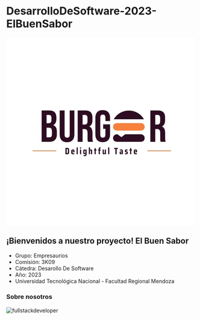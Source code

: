 # DesarrolloDeSoftware-2023-ElBuenSabor

<div> 
    <p align="center">
        <img
            src="b732c2df-b05f-4e51-a076-28629e391a31.jpg"
            alt="fullstackdeveloper"
            width="500px"
            height="500px"
            align="center"
        /> 
     </p>
</div>

<h2>¡Bienvenidos a nuestro proyecto! El Buen Sabor</h2>

* Grupo: Empresaurios
* Comisión: 3K09
* Cátedra: Desarollo De Software
* Año: 2023
* Universidad Tecnológica Nacional - Facultad Regional Mendoza



### Sobre nosotros
 <p align="left">
     <img
         src="https://media.giphy.com/media/2C6v4QD5d3YOO4YhID/giphy-downsized-large.gif"
         alt="fullstackdeveloper"
        width="360px"
         height="260px"
        align="center"
    />
 </p>
